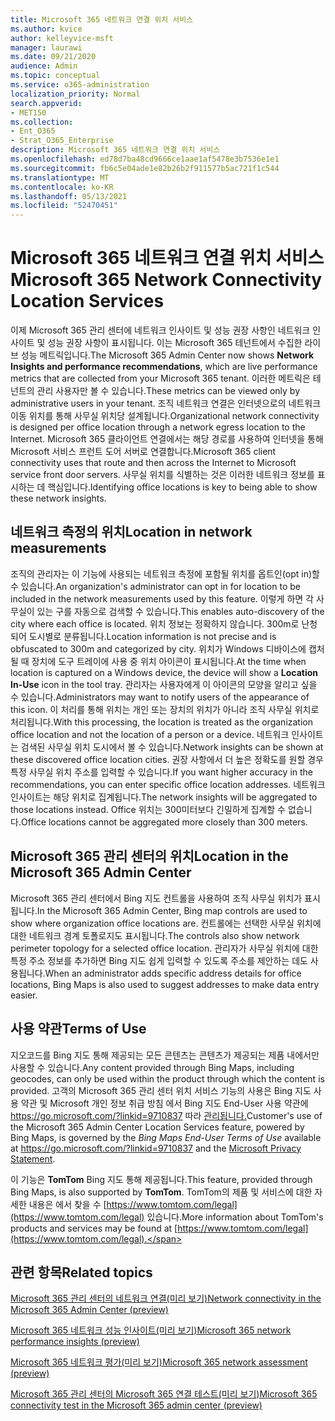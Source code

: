 ```yaml
---
title: Microsoft 365 네트워크 연결 위치 서비스
ms.author: kvice
author: kelleyvice-msft
manager: laurawi
ms.date: 09/21/2020
audience: Admin
ms.topic: conceptual
ms.service: o365-administration
localization_priority: Normal
search.appverid:
- MET150
ms.collection:
- Ent_O365
- Strat_O365_Enterprise
description: Microsoft 365 네트워크 연결 위치 서비스
ms.openlocfilehash: ed78d7ba48cd9666ce1aae1af5478e3b7536e1e1
ms.sourcegitcommit: fb6c5e04ade1e82b26b2f911577b5ac721f1c544
ms.translationtype: MT
ms.contentlocale: ko-KR
ms.lasthandoff: 05/13/2021
ms.locfileid: "52470451"
---
```

# <a name="microsoft-365-network-connectivity-location-services"></a><span data-ttu-id="768db-103">Microsoft 365 네트워크 연결 위치 서비스</span><span class="sxs-lookup"><span data-stu-id="768db-103">Microsoft 365 Network Connectivity Location Services</span></span>

<span data-ttu-id="768db-104">이제 Microsoft 365 관리 센터에 네트워크 인사이트 및 성능 권장 사항인 네트워크 인사이트 및 성능 권장 사항이 표시됩니다. 이는 Microsoft 365 테넌트에서 수집한 라이브 성능 메트릭입니다.</span><span class="sxs-lookup"><span data-stu-id="768db-104">The Microsoft 365 Admin Center now shows **Network Insights and performance recommendations**, which are live performance metrics that are collected from your Microsoft 365 tenant.</span></span> <span data-ttu-id="768db-105">이러한 메트릭은 테넌트의 관리 사용자만 볼 수 있습니다.</span><span class="sxs-lookup"><span data-stu-id="768db-105">These metrics can be viewed only by administrative users in your tenant.</span></span> <span data-ttu-id="768db-106">조직 네트워크 연결은 인터넷으로의 네트워크 이동 위치를 통해 사무실 위치당 설계됩니다.</span><span class="sxs-lookup"><span data-stu-id="768db-106">Organizational network connectivity is designed per office location through a network egress location to the Internet.</span></span> <span data-ttu-id="768db-107">Microsoft 365 클라이언트 연결에서는 해당 경로를 사용하여 인터넷을 통해 Microsoft 서비스 프런트 도어 서버로 연결합니다.</span><span class="sxs-lookup"><span data-stu-id="768db-107">Microsoft 365 client connectivity uses that route and then across the Internet to Microsoft service front door servers.</span></span> <span data-ttu-id="768db-108">사무실 위치를 식별하는 것은 이러한 네트워크 정보를 표시하는 데 핵심입니다.</span><span class="sxs-lookup"><span data-stu-id="768db-108">Identifying office locations is key to being able to show these network insights.</span></span>

## <a name="location-in-network-measurements"></a><span data-ttu-id="768db-109">네트워크 측정의 위치</span><span class="sxs-lookup"><span data-stu-id="768db-109">Location in network measurements</span></span>

<span data-ttu-id="768db-110">조직의 관리자는 이 기능에 사용되는 네트워크 측정에 포함될 위치를 옵트인(opt in)할 수 있습니다.</span><span class="sxs-lookup"><span data-stu-id="768db-110">An organization's administrator can opt in for location to be included in the network measurements used by this feature.</span></span> <span data-ttu-id="768db-111">이렇게 하면 각 사무실이 있는 구를 자동으로 검색할 수 있습니다.</span><span class="sxs-lookup"><span data-stu-id="768db-111">This enables auto-discovery of the city where each office is located.</span></span> <span data-ttu-id="768db-112">위치 정보는 정확하지 않습니다. 300m로 난청되어 도시별로 분류됩니다.</span><span class="sxs-lookup"><span data-stu-id="768db-112">Location information is not precise and is obfuscated to 300m and categorized by city.</span></span> <span data-ttu-id="768db-113">위치가 Windows 디바이스에 캡처될 때 장치에 도구 트레이에 사용  중 위치 아이콘이 표시됩니다.</span><span class="sxs-lookup"><span data-stu-id="768db-113">At the time when location is captured on a Windows device, the device will show a **Location In-Use** icon in the tool tray.</span></span> <span data-ttu-id="768db-114">관리자는 사용자에게 이 아이콘의 모양을 알리고 싶을 수 있습니다.</span><span class="sxs-lookup"><span data-stu-id="768db-114">Administrators may want to notify users of the appearance of this icon.</span></span> <span data-ttu-id="768db-115">이 처리를 통해 위치는 개인 또는 장치의 위치가 아니라 조직 사무실 위치로 처리됩니다.</span><span class="sxs-lookup"><span data-stu-id="768db-115">With this processing, the location is treated as the organization office location and not the location of a person or a device.</span></span> <span data-ttu-id="768db-116">네트워크 인사이트는 검색된 사무실 위치 도시에서 볼 수 있습니다.</span><span class="sxs-lookup"><span data-stu-id="768db-116">Network insights can be shown at these discovered office location cities.</span></span> <span data-ttu-id="768db-117">권장 사항에서 더 높은 정확도를 원할 경우 특정 사무실 위치 주소를 입력할 수 있습니다.</span><span class="sxs-lookup"><span data-stu-id="768db-117">If you want higher accuracy in the recommendations, you can enter specific office location addresses.</span></span> <span data-ttu-id="768db-118">네트워크 인사이트는 해당 위치로 집계됩니다.</span><span class="sxs-lookup"><span data-stu-id="768db-118">The network insights will be aggregated to those locations instead.</span></span> <span data-ttu-id="768db-119">Office 위치는 300미터보다 긴밀하게 집계할 수 없습니다.</span><span class="sxs-lookup"><span data-stu-id="768db-119">Office locations cannot be aggregated more closely than 300 meters.</span></span>

## <a name="location-in-the-microsoft-365-admin-center"></a><span data-ttu-id="768db-120">Microsoft 365 관리 센터의 위치</span><span class="sxs-lookup"><span data-stu-id="768db-120">Location in the Microsoft 365 Admin Center</span></span>

<span data-ttu-id="768db-121">Microsoft 365 관리 센터에서 Bing 지도 컨트롤을 사용하여 조직 사무실 위치가 표시됩니다.</span><span class="sxs-lookup"><span data-stu-id="768db-121">In the Microsoft 365 Admin Center, Bing map controls are used to show where organization office locations are.</span></span> <span data-ttu-id="768db-122">컨트롤에는 선택한 사무실 위치에 대한 네트워크 경계 토폴로지도 표시됩니다.</span><span class="sxs-lookup"><span data-stu-id="768db-122">The controls also show network perimeter topology for a selected office location.</span></span> <span data-ttu-id="768db-123">관리자가 사무실 위치에 대한 특정 주소 정보를 추가하면 Bing 지도 쉽게 입력할 수 있도록 주소를 제안하는 데도 사용됩니다.</span><span class="sxs-lookup"><span data-stu-id="768db-123">When an administrator adds specific address details for office locations, Bing Maps is also used to suggest addresses to make data entry easier.</span></span>

## <a name="terms-of-use"></a><span data-ttu-id="768db-124">사용 약관</span><span class="sxs-lookup"><span data-stu-id="768db-124">Terms of Use</span></span>

<span data-ttu-id="768db-125">지오코드를 Bing 지도 통해 제공되는 모든 콘텐츠는 콘텐츠가 제공되는 제품 내에서만 사용할 수 있습니다.</span><span class="sxs-lookup"><span data-stu-id="768db-125">Any content provided through Bing Maps, including geocodes, can only be used within the product through which the content is provided.</span></span> <span data-ttu-id="768db-126">고객의 Microsoft 365 관리 센터 위치 서비스 기능의 사용은 Bing 지도 사용 약관 및 Microsoft  개인 정보 취급 방침 에서 Bing 지도 End-User 사용 약관에 <https://go.microsoft.com/?linkid=9710837> 따라 [관리됩니다.](https://go.microsoft.com/fwlink/?LinkID=248686)</span><span class="sxs-lookup"><span data-stu-id="768db-126">Customer's use of the Microsoft 365 Admin Center Location Services feature, powered by Bing Maps, is governed by the _Bing Maps End-User Terms of Use_ available at <https://go.microsoft.com/?linkid=9710837> and the [Microsoft Privacy Statement](https://go.microsoft.com/fwlink/?LinkID=248686).</span></span>

<span data-ttu-id="768db-127">이 기능은 **TomTom** Bing 지도 통해 제공됩니다.</span><span class="sxs-lookup"><span data-stu-id="768db-127">This feature, provided through Bing Maps, is also supported by **TomTom**.</span></span> <span data-ttu-id="768db-128">TomTom의 제품 및 서비스에 대한 자세한 내용은 에서 찾을 수 [https://www.tomtom.com/legal](https://www.tomtom.com/legal) 있습니다.</span><span class="sxs-lookup"><span data-stu-id="768db-128">More information about TomTom's products and services may be found at [https://www.tomtom.com/legal](https://www.tomtom.com/legal).</span></span>

## <a name="related-topics"></a><span data-ttu-id="768db-129">관련 항목</span><span class="sxs-lookup"><span data-stu-id="768db-129">Related topics</span></span>

[<span data-ttu-id="768db-130">Microsoft 365 관리 센터의 네트워크 연결(미리 보기)</span><span class="sxs-lookup"><span data-stu-id="768db-130">Network connectivity in the Microsoft 365 Admin Center (preview)</span></span>](office-365-network-mac-perf-overview.md)

[<span data-ttu-id="768db-131">Microsoft 365 네트워크 성능 인사이트(미리 보기)</span><span class="sxs-lookup"><span data-stu-id="768db-131">Microsoft 365 network performance insights (preview)</span></span>](office-365-network-mac-perf-insights.md)

[<span data-ttu-id="768db-132">Microsoft 365 네트워크 평가(미리 보기)</span><span class="sxs-lookup"><span data-stu-id="768db-132">Microsoft 365 network assessment (preview)</span></span>](office-365-network-mac-perf-score.md)

[<span data-ttu-id="768db-133">Microsoft 365 관리 센터의 Microsoft 365 연결 테스트(미리 보기)</span><span class="sxs-lookup"><span data-stu-id="768db-133">Microsoft 365 connectivity test in the Microsoft 365 admin center (preview)</span></span>](office-365-network-mac-perf-onboarding-tool.md)
